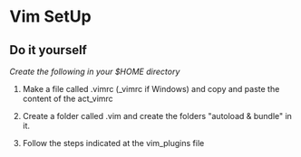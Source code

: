 # Vim SetUp

## Do it yourself

_Create the following in your $HOME directory_

1. Make a file called .vimrc (\_vimrc if Windows) and copy and paste the content of the act_vimrc
2. Create a folder called .vim and create the folders "autoload & bundle" in it.

3. Follow the steps indicated at the vim_plugins file
